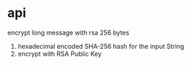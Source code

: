 # api
 
encrypt long message with rsa 256 bytes
 1. hexadecimal encoded SHA-256 hash for the input String
 2. encrypt with RSA Public Key 
 
 

